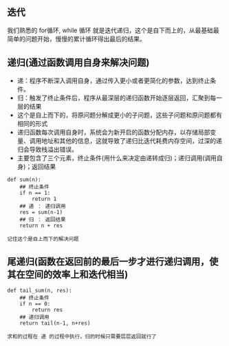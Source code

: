 ## 迭代
我们熟悉的 for循环, while 循环 就是迭代递归，这个是自下而上的，从最基础最简单的问题开始，慢慢的累计循环得出最后的结果。

## 递归(通过函数调用自身来解决问题)
- 递：程序不断深入调用自身，通过传入更小或者更简化的参数，达到终止条件。
- 归：触发了终止条件后，程序从最深层的递归函数开始逐层返回，汇聚到每一层的结果
- 这个是自上而下的，将原问题分解成更小的子问题，这些子问题和原问题都有相同的形式
- 递归函数每次调用自身时，系统会为新开启的函数分配内存，以存储局部变量、调用地址和其他的信息，这就导致了递归比迭代耗费内存空间，过深的递归会导致栈溢出错误。
- 主要包含了三个元素，终止条件(用什么来决定由递转成归)；递归调用(调用自身)；返回结果

```
def sum(n):
    ## 终止条件
    if n == 1:
        return 1
    ## 递 ： 递归调用
    res = sum(n-1)
    ## 归 ： 返回结果
    return n + res

记住这个是自上而下的解决问题
```

## 尾递归(函数在返回前的最后一步才进行递归调用，使其在空间的效率上和迭代相当)
```
def tail_sum(n, res):
    ## 终止条件
    if n == 0:
        return res
    ## 递归调用
    return tail(n-1, n+res)

求和的过程在 递 的过程中执行，归的时候只需要层层返回就行了
```
  

